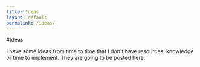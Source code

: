 ```yaml
---
title: Ideas
layout: default
permalink: /ideas/
---
```


#Ideas

I have some ideas from time to time that I don't have resources, knowledge or time to implement. They are going to be posted here.

